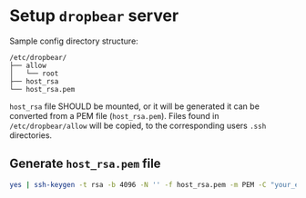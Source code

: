 # Setup ``dropbear`` server

Sample config directory structure:

```
/etc/dropbear/
├── allow
│   └── root
├── host_rsa
└── host_rsa.pem
```

``host_rsa`` file SHOULD be mounted, or it will be generated
it can be converted from a PEM file (``host_rsa.pem``).
Files found in ``/etc/dropbear/allow`` will be copied,
to the corresponding users ``.ssh`` directories.

## Generate ``host_rsa.pem`` file

```sh
yes | ssh-keygen -t rsa -b 4096 -N '' -f host_rsa.pem -m PEM -C "your_email@example.com"
```
